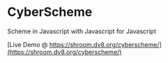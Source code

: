 # CyberScheme

Scheme in Javascript with Javascript for Javascript

[Live Demo @ https://shroom.dv8.org/cyberscheme/](https://shroom.dv8.org/cyberscheme/)
